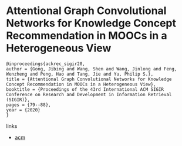 # Attentional Graph Convolutional Networks for Knowledge Concept Recommendation in MOOCs in a Heterogeneous View

```
@inproceedings{ackrec_sigir20,
author = {Gong, Jibing and Wang, Shen and Wang, Jinlong and Feng, Wenzheng and Peng, Hao and Tang, Jie and Yu, Philip S.},
title = {Attentional Graph Convolutional Networks for Knowledge Concept Recommendation in MOOCs in a Heterogeneous View},
booktitle = {Proceedings of the 43rd International ACM SIGIR Conference on Research and Development in Information Retrieval (SIGIR)},
pages = {79--88},
year = {2020}
}
```

links
- [acm](https://dl.acm.org/doi/10.1145/3397271.3401057)
